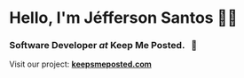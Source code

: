 # Hello, I'm Jéfferson Santos 🤘🏼

### Software Developer *at* Keep Me Posted.  &nbsp; 💌

Visit our project: **[keepsmeposted.com](https://keepsmeposted.com)**
